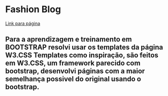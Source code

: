 # Fashion Blog

[Link para página](https://andrierlison.github.io/bootstrap_fashion_blog/)

## Para a aprendizagem e treinamento em BOOTSTRAP resolvi usar os templates da página W3.CSS Templates como inspiração, são feitos em W3.CSS, um framework parecido com bootstrap, desenvolvi páginas com a maior semelhança possivel do original usando o bootstrap.
